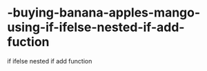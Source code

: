 # -buying-banana-apples-mango-using-if-ifelse-nested-if-add-fuction
if ifelse nested if add function
